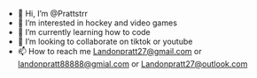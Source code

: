 - 👋 Hi, I’m @Prattstrr
- 👀 I’m interested in hockey and video games
- 🌱 I’m currently learning how to code
- 💞️ I’m looking to collaborate on tiktok or youtube
- 📫 How to reach me Landonpratt27@gmail.com or landonpratt88888@gmial.com or Landonpratt27@outlook.com

<!---
Prattstrr/Prattstrr is a ✨ special ✨ repository because its `README.md` (this file) appears on your GitHub profile.
You can click the Preview link to take a look at your changes.
--->
